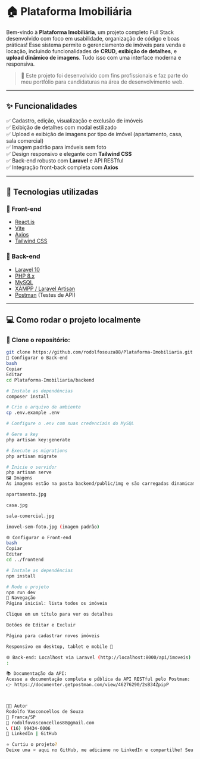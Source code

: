 # 🏠 Plataforma Imobiliária

Bem-vindo à **Plataforma Imobiliária**, um projeto completo Full Stack desenvolvido com foco em usabilidade, organização de código e boas práticas! Esse sistema permite o gerenciamento de imóveis para venda e locação, incluindo funcionalidades de **CRUD**, **exibição de detalhes**, e **upload dinâmico de imagens**. Tudo isso com uma interface moderna e responsiva.

> 💼 Este projeto foi desenvolvido com fins profissionais e faz parte do meu portfólio para candidaturas na área de desenvolvimento web.

---

## ✨ Funcionalidades

✅ Cadastro, edição, visualização e exclusão de imóveis  
✅ Exibição de detalhes com modal estilizado  
✅ Upload e exibição de imagens por tipo de imóvel (apartamento, casa, sala comercial)  
✅ Imagem padrão para imóveis sem foto  
✅ Design responsivo e elegante com **Tailwind CSS**  
✅ Back-end robusto com **Laravel** e API RESTful  
✅ Integração front-back completa com **Axios**

---

## 🧪 Tecnologias utilizadas

### 🔷 Front-end

- [React.js](https://react.dev/)
- [Vite](https://vitejs.dev/)
- [Axios](https://axios-http.com/)
- [Tailwind CSS](https://tailwindcss.com/)

### 🔶 Back-end

- [Laravel 10](https://laravel.com/)
- [PHP 8.x](https://www.php.net/)
- [MySQL](https://www.mysql.com/)
- [XAMPP / Laravel Artisan](https://www.apachefriends.org/)
- [Postman](https://www.postman.com/) (Testes de API)

---

## 💻 Como rodar o projeto localmente

### 📁 Clone o repositório:

```bash
git clone https://github.com/rodolfosouza88/Plataforma-Imobiliaria.git
🧩 Configurar o Back-end
bash
Copiar
Editar
cd Plataforma-Imobiliaria/backend

# Instale as dependências
composer install

# Crie o arquivo de ambiente
cp .env.example .env

# Configure o .env com suas credenciais do MySQL

# Gere a key
php artisan key:generate

# Execute as migrations
php artisan migrate

# Inicie o servidor
php artisan serve
🖼️ Imagens
As imagens estão na pasta backend/public/img e são carregadas dinamicamente conforme o tipo do imóvel:

apartamento.jpg

casa.jpg

sala-comercial.jpg

imovel-sem-foto.jpg (imagem padrão)

🌐 Configurar o Front-end
bash
Copiar
Editar
cd ../frontend

# Instale as dependências
npm install

# Rode o projeto
npm run dev
🧭 Navegação
Página inicial: lista todos os imóveis

Clique em um título para ver os detalhes

Botões de Editar e Excluir

Página para cadastrar novos imóveis

Responsivo em desktop, tablet e mobile 📱

🌐 Back-end: Localhost via Laravel (http://localhost:8000/api/imoveis)
:

📚 Documentação da API:
Acesse a documentação completa e pública da API RESTful pelo Postman:
👉 https://documenter.getpostman.com/view/46276290/2sB34ZpipP



👨‍💻 Autor
Rodolfo Vasconcellos de Souza
📍 Franca/SP
📧 rodolfovasconcellos88@gmail.com
📞 (16) 99434-6006
🔗 LinkedIn | GitHub

⭐ Curtiu o projeto?
Deixe uma ⭐ aqui no GitHub, me adicione no LinkedIn e compartilhe! Seu apoio é muito importante para meu crescimento na área de tecnologia! 🚀💙
```
